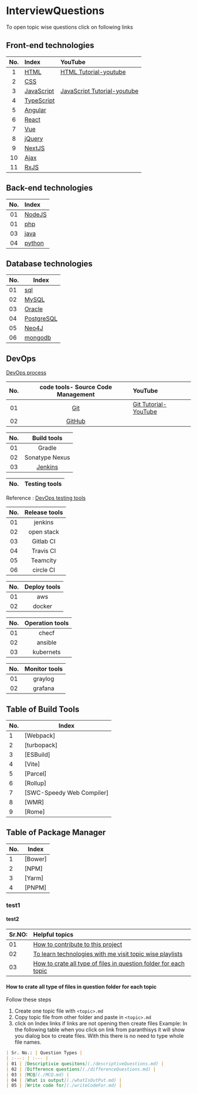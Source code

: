 # InterviewQuestions

To open topic wise questions click on following links

## Front-end technologies

| No.| Index| YouTube |
| :---: | :--- | :--- |
|1|[HTML](https://github.com/MohanNalgire/InterviewQuestions/tree/master/FrontEnd/HTML)| [HTML Tutorial-youtube](https://www.youtube.com/playlist?list=PLX8GfyHHHWxJxot0R-FoKLc2BNIifEqbg) |
|2|[CSS](https://github.com/MohanNalgire/InterviewQuestions/tree/master/FrontEnd/CSS)|
|3|[JavaScript](https://github.com/MohanNalgire/InterviewQuestions/tree/master/FrontEnd/JavaScript)|[JavaScript Tutorial-youtube](https://www.youtube.com/playlist?list=PLX8GfyHHHWxJAoq4ncglLVoe2YwgaGIGs) |
|4|[TypeScript](https://github.com/MohanNalgire/InterviewQuestions/tree/master/FrontEnd/TypeScript)|
|5|[Angular](https://github.com/MohanNalgire/InterviewQuestions/tree/master/FrontEnd/Angular)|
|6|[React](https://github.com/MohanNalgire/InterviewQuestions/tree/master/FrontEnd/React)|
|7|[Vue](https://github.com/MohanNalgire/InterviewQuestions/tree/master/FrontEnd/Vue)| 
|8|[jQuery](https://github.com/MohanNalgire/InterviewQuestions/tree/master/FrontEnd/jQuery)|  
|9|[NextJS](https://github.com/MohanNalgire/InterviewQuestions/tree/master/FrontEnd/NextJS)| 
|10|[Ajax](https://github.com/MohanNalgire/InterviewQuestions/tree/master/FrontEnd/Ajax)| 
|11|[RxJS](https://github.com/MohanNalgire/InterviewQuestions/tree/master/FrontEnd/RxJS)|

## Back-end technologies

| No.| Index|
| :---: | :--- |
| 01 |[NodeJS](https://github.com/MohanNalgire/InterviewQuestions/tree/master/BackEnd/NodeJS)|
| 01 |[php](https://github.com/MohanNalgire/InterviewQuestions/tree/master/BackEnd/php)|
| 03 |[java](https://github.com/MohanNalgire/InterviewQuestions/tree/master/BackEnd/java)|
| 04 |[python](https://github.com/MohanNalgire/InterviewQuestions/tree/master/BackEnd/python)|

## Database technologies

| No.| Index|
|---- |------- |
| 01 |[sql](https://github.com/MohanNalgire/InterviewQuestions/tree/master/Database/sql) |
| 02 |[MySQL](https://github.com/MohanNalgire/InterviewQuestions/tree/master/Database/MySQL) |
| 03 |[Oracle](https://github.com/MohanNalgire/InterviewQuestions/tree/master/Database/oracle)|
| 04 |[PostgreSQL](https://github.com/MohanNalgire/InterviewQuestions/tree/master/Database/PostgreSQL) |
| 05 |[Neo4J](https://github.com/MohanNalgire/InterviewQuestions/tree/Database/masterDatabase//Neo4j)  |
| 06 |[mongodb](https://github.com/MohanNalgire/InterviewQuestions/tree/Database/masterDatabase//mongodb)  |

## DevOps

[DevOps process](https://shalb.com/wp-content/uploads/2019/11/Devops1-2048x1338.jpeg)


|No.|code tools- Source Code Management| YouTube |
| :---: | :---: | :--- |
| 01 |[Git](https://github.com/MohanNalgire/InterviewQuestions/tree/Database/master/Deployment/DevOps/Git) | [Git Tutorial- YouTube](https://www.youtube.com/playlist?list=PLX8GfyHHHWxKg2pKk64ALk85zRXg9P3ZM) |
| 02 |[GitHub]() | 


|No.| Build tools|
| :---: | :---: |
| 01 | Gradle | |
| 02 | Sonatype Nexus | |
| 03 |[Jenkins](https://github.com/MohanNalgire/InterviewQuestions/tree/Database/master/Deployment/DevOps/) | |



|No.| Testing tools|
| :---: | :---: |

Reference : [DevOps testing tools](https://blog.hubspot.com/hs-fs/hubfs/DevOps%20Testing%20Tools%202.png?width=650&name=DevOps%20Testing%20Tools%202.png)

|No.| Release tools|
| :---: | :---: |
| 01 | jenkins |
| 02 | open stack |
| 03 | Gitlab CI |
| 04 | Travis CI |
| 05 | Teamcity | 
| 06 | circle CI | 



|No.| Deploy tools|
| :---: | :---: |
| 01 | aws | 
| 02 | docker |


|No.| Operation tools|
| :---: | :---: |
| 01 | checf | 
| 02 | ansible |
| 03 | kubernets |

|No.| Monitor tools|
| :---: | :---: |
| 01 | graylog |
| 02 | grafana |


## Table of Build Tools

|No.|Index|
|---- |------- |
|1|[Webpack]|
|2|[turbopack]|
|3|[ESBuild]|
|4|[Vite]|
|5|[Parcel]|
|6|[Rollup]|
|7|[SWC-Speedy Web Compiler]|
|8|[WMR]|
|9|[Rome]|

## Table of Package Manager

|No.|Index|
|---- |------- |
|1|[Bower]|
|2|[NPM]|
|3|[Yarm]|
|4|[PNPM]|

### test1

#### test2

Sr.NO: | Helpful topics |
| :--- | :--- |
| 01 | [How to contribute to this project](./gitInstructions.md) |
| 02 | [To learn technologies with me visit topic wise playlists](https://www.youtube.com/@mohannalgire-Itclass) |
| 03 | [How to crate all type of files in question folder for each topic](#how-to-crate-all-type-of-files-in-question-folder-for-each-topic) |

#### How to crate all type of files in question folder for each topic
>
Follow these steps

1) Create one topic file with `<topic>.md`
2) Copy topic file from other folder and paste in `<topic>.md`
3) click on Index links if links are not opening then create files
Example:
In the following table when you click on link from paranthisys it will show you dialog box to create files.
With this there is no need to type whole file names.

```md
| Sr. No.: | Question Types |
| :---: | :--- |
| 01 | [Descriptivie quesitons](./descriptiveQuestions.md) |
| 02 | [Difference questions](./differenceQuestions.md) |
| 03 | [MCQ](./MCQ.md) |
| 04 | [What is output](./whatIsOutPut.md) |
| 05 | [Write code for](./writeCodeFor.md) |
```